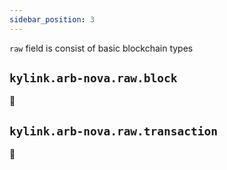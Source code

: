 ```yaml
---
sidebar_position: 3
---
```


`raw` field is consist of basic blockchain types

## `kylink.arb-nova.raw.block`

🚧

## `kylink.arb-nova.raw.transaction`

🚧
